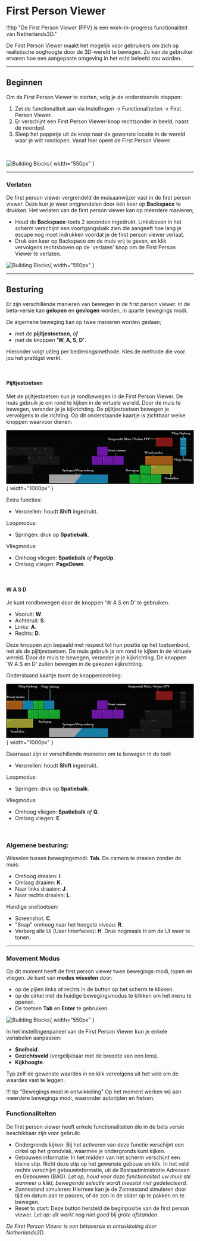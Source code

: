 # First Person Viewer


!!!tip "De First Person Viewer (FPV) is een work-in-progress functionaliteit van Netherlands3D."

De First Person Viewer maakt het mogelijk voor gebruikers om zich op realistische ooghoogte door de 3D-wereld te bewegen. Zo kan de gebruiker ervaren hoe een aangepaste omgeving in het echt beleefd zou worden.


---
## Beginnen
Om de First Person Viewer te starten, volg je de onderstaande stappen:

1. Zet de functionaliteit aan via Instellingen → Functionaliteiten → First Person Viewer.
2. Er verschijnt een First Person Viewer-knop rechtsonder in beeld, naast de noordpijl.
3. Sleep het poppetje uit de knop naar de gewenste locatie in de wereld waar je wilt rondlopen. Vanaf hier opent de First Person Viewer.

<br>

![Building Blocks](../handleiding/video/fpv_start_drag.gif){ width="550px" }  


---

### Verlaten
De first person viewer vergrendeld de muisaanwijzer vast in de first person viewer. Deze kun je weer ontgrendelen door één keer op **Backspace** te drukken.
Het verlaten van de first person viewer kan op meerdere manieren;

- Houd de **Backspace**-toets 2 seconden ingedrukt. Linksboven in het scherm verschijnt een voortgangsbalk zien die aangeeft hoe lang je escape nog moet indrukken voordat je de first person viewer verlaat.
- Druk één keer op Backspace om de muis vrij te geven, en klik vervolgens rechtsboven op de 'verlaten' knop om de First Person Viewer te verlaten. 

![Building Blocks](../handleiding/video/fpv_verlaten.gif){ width="550px" }  


---

## Besturing
Er zijn verschillende manieren van bewegen in de first person viewer. 
In de beta-versie kan **gelopen** en **gevlogen** worden, in aparte bewegings modi.

De algemene beweging kan op twee manieren worden gedaan;

- met de **pijltjestoetsen**, *óf* 
- met de knoppen **'W, A, S, D'**.

Hieronder volgt uitleg per bedieningsmethode. Kies de methode die voor jou het prettigst werkt.

<br>

#### Pijltjestoetsen
Met de pijltjestoetsen kun je rondbewegen in de First Person Viewer. De muis gebruik je om rond te kijken in de virtuele wereld. Door de muis te bewegen, verander je je kijkrichting. De pijltjestoetsen bewegen je vervolgens in die richting.
Op dit onderstaande kaartje is zichtbaar welke knoppen waarvoor dienen:

![Building Blocks](../handleiding/imgs/FPV_buttonmappingPijlen.png){ width="1000px" }  

Extra functies:

- Versnellen: houdt **Shift** ingedrukt.

Loopmodus:

- Springen: druk op **Spatiebalk**.

Vliegmodus:

- Omhoog vliegen: **Spatiebalk** *of* **PageUp**.
- Omlaag vliegen: **PageDown**.

<br>

#### W A S D
Je kunt rondbewegen door de knoppen 'W A S en D' te gebruiken. 

- Vooruit: **W**.
- Achteruit: **S**.
- Links: **A**.
- Rechts: **D**.

Deze knoppen zijn bepaald met respect tot hun positie op het toetsenbord, net als de pijltjestoetsen. 
De muis gebruik je om rond te kijken in de virtuele wereld. Door de muis te bewegen, verander je je kijkrichting. De knoppen 'W A S en D' zullen bewegen in de gekozen kijkrichting.

Onderstaand kaartje toont de knoppenindeling:

![Building Blocks](../handleiding/imgs/FPV_buttonmappingWASD.png){ width="1000px" }  

Daarnaast zijn er verschillende manieren om te bewegen in de tool:

- Versnellen: houdt **Shift** ingedrukt.

Loopmodus:

- Springen: druk op **Spatiebalk**.

Vliegmodus:

- Omhoog vliegen: **Spatiebalk** *of* **Q**.
- Omlaag vliegen: **E**.

<br>

### Algemene besturing:
Wisselen tussen bewegingsmodi: **Tab**.
De camera te draaien zonder de muis: 

- Omhoog draaien: **I**.
- Omlaag draaien: **K**.
- Naar links draaien: **J**.
- Naar rechts draaien: **L**.

Handige sneltoetsen:

- Screenshot: **C**.
- "Snap" omhoog naar het hoogste niveau: **R**.
- Verberg alle UI (User Interfaces): **H**. Druk nogmaals H om de UI weer te tonen.

---

### Movement Modus
Op dit moment heeft de first person viewer twee bewegings-modi, lopen en vliegen.
Je kunt van **modus wisselen** door:

- op de pijlen links of rechts in de button op het scherm te klikken.
- op de cirkel met de huidige bewegingsmodus te klikken om het menu te openen.
- De toetsen **Tab** en **Enter** te gebruiken.

![Building Blocks](../handleiding/video/fpv_moduswissel.gif){ width="550px" }  


In het instellingenpaneel van de First Person Viewer kun je enkele variabelen aanpassen:
- **Snelheid**.
- **Gezichtsveld** (vergelijkbaar met de breedte van een lens).
- **Kijkhoogte**.

Typ zelf de gewenste waardes in en klik vervolgens uit het veld om de waardes vast te leggen.

!!! tip "Bewegings modi in ontwikkeling"
	Op het moment werken wij aan meerdere bewegings modi, waaronder autorijden en fietsen.

### Functionaliteiten
De first person viewer heeft enkele functionaliteiten die in de beta versie beschikbaar zijn voor gebruik:

- Ondergronds kijken:
Bij het activeren van deze functie verschijnt een cirkel op het grondvlak, waarmee je ondergronds kunt kijken.
- Gebouwen informatie:
In het midden van het scherm verschijnt een kleine stip. Richt deze stip op het gewenste gebouw en klik. In het veld rechts verschijnt gebouwinformatie, uit de Basisadministratie Adressen en Gebouwen (BAG). *Let op, houd voor deze functionaliteit uw muis stil wanneer u klikt, bewegende selectie wordt meestal niet gedetecteerd.*
- Zonnestand simuleren: 
Hiermee kan je de Zonnestand simuleren door tijd en datum aan te passen, of de zon in de slider op te pakken en te bewegen.
- Reset to start: Deze button hersteld de beginpositie van de first person viewer. *Let op: dit werkt nog niet goed bij grote afstanden*.

*De First Person Viewer is een bètaversie in ontwikkeling door Netherlands3D*.

